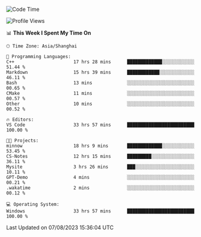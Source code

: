 <!--START_SECTION:waka-->
![Code Time](http://img.shields.io/badge/Code%20Time-1%2C129%20hrs%2059%20mins-blue)

![Profile Views](http://img.shields.io/badge/Profile%20Views-1-blue)

📊 **This Week I Spent My Time On** 

```text
🕑︎ Time Zone: Asia/Shanghai

💬 Programming Languages: 
C++                      17 hrs 28 mins      █████████████░░░░░░░░░░░░   51.44 % 
Markdown                 15 hrs 39 mins      ████████████░░░░░░░░░░░░░   46.11 % 
Bash                     13 mins             ░░░░░░░░░░░░░░░░░░░░░░░░░   00.65 % 
CMake                    11 mins             ░░░░░░░░░░░░░░░░░░░░░░░░░   00.57 % 
Other                    10 mins             ░░░░░░░░░░░░░░░░░░░░░░░░░   00.52 % 

🔥 Editors: 
VS Code                  33 hrs 57 mins      █████████████████████████   100.00 % 

🐱‍💻 Projects: 
minnow                   18 hrs 9 mins       █████████████░░░░░░░░░░░░   53.45 % 
CS-Notes                 12 hrs 15 mins      █████████░░░░░░░░░░░░░░░░   36.11 % 
Mysite                   3 hrs 26 mins       ███░░░░░░░░░░░░░░░░░░░░░░   10.11 % 
GPT-Demo                 4 mins              ░░░░░░░░░░░░░░░░░░░░░░░░░   00.21 % 
.wakatime                2 mins              ░░░░░░░░░░░░░░░░░░░░░░░░░   00.12 % 

💻 Operating System: 
Windows                  33 hrs 57 mins      █████████████████████████   100.00 % 
```


 Last Updated on 07/08/2023 15:36:04 UTC
<!--END_SECTION:waka-->